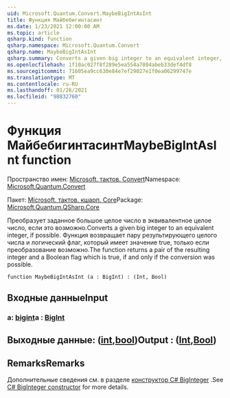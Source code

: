 ```yaml
---
uid: Microsoft.Quantum.Convert.MaybeBigIntAsInt
title: Функция Майбебигинтасинт
ms.date: 1/23/2021 12:00:00 AM
ms.topic: article
qsharp.kind: function
qsharp.namespace: Microsoft.Quantum.Convert
qsharp.name: MaybeBigIntAsInt
qsharp.summary: Converts a given big integer to an equivalent integer, if possible. The function returns a pair of the resulting integer and a Boolean flag which is true, if and only if the conversion was possible.
ms.openlocfilehash: 1f10ac027f8f289e5ea554a7804abeb33def4df8
ms.sourcegitcommit: 71605ea9cc630e84e7ef29027e1f0ea06299747e
ms.translationtype: MT
ms.contentlocale: ru-RU
ms.lasthandoff: 01/26/2021
ms.locfileid: "98832760"
---
```

# <a name="maybebigintasint-function"></a><span data-ttu-id="79aae-102">Функция Майбебигинтасинт</span><span class="sxs-lookup"><span data-stu-id="79aae-102">MaybeBigIntAsInt function</span></span>

<span data-ttu-id="79aae-103">Пространство имен: [Microsoft. тактов. Convert](xref:Microsoft.Quantum.Convert)</span><span class="sxs-lookup"><span data-stu-id="79aae-103">Namespace: [Microsoft.Quantum.Convert](xref:Microsoft.Quantum.Convert)</span></span>

<span data-ttu-id="79aae-104">Пакет: [Microsoft. тактов. кшарп. Core](https://nuget.org/packages/Microsoft.Quantum.QSharp.Core)</span><span class="sxs-lookup"><span data-stu-id="79aae-104">Package: [Microsoft.Quantum.QSharp.Core](https://nuget.org/packages/Microsoft.Quantum.QSharp.Core)</span></span>


<span data-ttu-id="79aae-105">Преобразует заданное большое целое число в эквивалентное целое число, если это возможно.</span><span class="sxs-lookup"><span data-stu-id="79aae-105">Converts a given big integer to an equivalent integer, if possible.</span></span>
<span data-ttu-id="79aae-106">Функция возвращает пару результирующего целого числа и логический флаг, который имеет значение true, только если преобразование возможно.</span><span class="sxs-lookup"><span data-stu-id="79aae-106">The function returns a pair of the resulting integer and a Boolean flag which is true, if and only if the conversion was possible.</span></span>

```qsharp
function MaybeBigIntAsInt (a : BigInt) : (Int, Bool)
```


## <a name="input"></a><span data-ttu-id="79aae-107">Входные данные</span><span class="sxs-lookup"><span data-stu-id="79aae-107">Input</span></span>

### <a name="a--bigint"></a><span data-ttu-id="79aae-108">a: [bigint](xref:microsoft.quantum.lang-ref.bigint)</span><span class="sxs-lookup"><span data-stu-id="79aae-108">a : [BigInt](xref:microsoft.quantum.lang-ref.bigint)</span></span>





## <a name="output--intbool"></a><span data-ttu-id="79aae-109">Выходные данные: ([int](xref:microsoft.quantum.lang-ref.int),[bool](xref:microsoft.quantum.lang-ref.bool))</span><span class="sxs-lookup"><span data-stu-id="79aae-109">Output : ([Int](xref:microsoft.quantum.lang-ref.int),[Bool](xref:microsoft.quantum.lang-ref.bool))</span></span>



## <a name="remarks"></a><span data-ttu-id="79aae-110">Remarks</span><span class="sxs-lookup"><span data-stu-id="79aae-110">Remarks</span></span>

<span data-ttu-id="79aae-111">Дополнительные сведения см. в разделе [конструктор C# BigInteger](https://docs.microsoft.com/dotnet/api/system.numerics.biginteger.-ctor?view=netframework-4.7.2#System_Numerics_BigInteger__ctor_System_Int64_) .</span><span class="sxs-lookup"><span data-stu-id="79aae-111">See [C# BigInteger constructor](https://docs.microsoft.com/dotnet/api/system.numerics.biginteger.-ctor?view=netframework-4.7.2#System_Numerics_BigInteger__ctor_System_Int64_) for more details.</span></span>